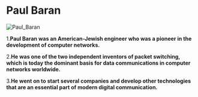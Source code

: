 # Paul Baran 
>
  ![Paul_Baran](https://github.com/user-attachments/assets/b214a9c8-da97-40e8-9342-76e27ac7d499)
>
1.**Paul Baran was an American-Jewish engineer who was a pioneer in the development of computer networks.**
> 
2.**He was one of the two independent inventors of packet switching, which is today the dominant basis for data communications in computer networks worldwide.**
>
3.**He went on to start several companies and develop other technologies that are an essential part of modern digital communication.**
